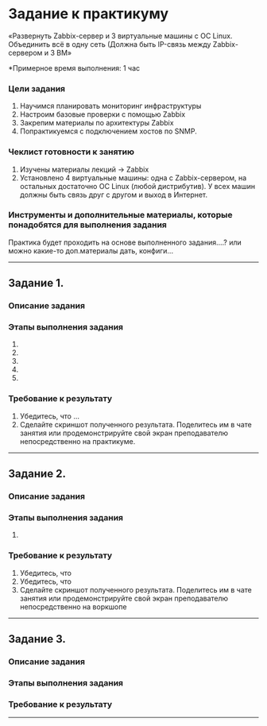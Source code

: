# Задание к практикуму



«Развернуть Zabbix-сервер и 3 виртуальные машины с ОС Linux. Объединить всё в одну сеть (Должна быть IP-связь между Zabbix-сервером и 3 ВМ»

 
*Примерное время выполнения: 1 час

### Цели задания

1. Научимся планировать мониторинг инфраструктуры
2. Настроим базовые проверки с помощью Zabbix
3. Закрепим материалы по архитектуры Zabbix
4. Попрактикуемся с подключением хостов по SNMP.

### Чеклист готовности к занятию

1. Изучены материалы лекций -> Zabbix
2. Установлено 4 виртуальные машины: одна с Zabbix-сервером, на остальных достаточно ОС Linux (любой дистрибутив). У всех машин должны быть связь друг с другом и выход в Интернет.

### Инструменты и дополнительные материалы, которые понадобятся для выполнения задания

Практика будет проходить на основе выполненного задания....?
или можно какие-то доп.материалы дать, конфиги...

---

## Задание 1. 

### Описание задания

### Этапы выполнения задания

1. 
2. 
3. 
4. 
5. 

### Требование к результату

1. Убедитесь, что ...
2. Сделайте скриншот полученного результата. Поделитесь им в чате занятия или продемонстрируйте свой экран преподавателю непосредственно на практикуме.

--- 
 
## Задание 2. 

### Описание задания



### Этапы выполнения задания

1. 

### Требование к результату

1. Убедитесь, что
2. Убедитесь, что
3. Сделайте скриншот полученного результата. Поделитесь им в чате занятия или продемонстрируйте свой экран преподавателю непосредственно на воркшопе

---

## Задание 3. 

### Описание задания


### Этапы выполнения задания


### Требование к результату


--- 
 

